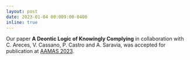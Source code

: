 ```yaml
---
layout: post
date: 2023-01-04 00:009:00-0400
inline: true
---
```


Our paper **A Deontic Logic of Knowingly Complying** in collaboration with C. Areces, V. Cassano, P. Castro and A. Saravia, was accepted for publication at [AAMAS 2023](https://aamas2023.soton.ac.uk/).